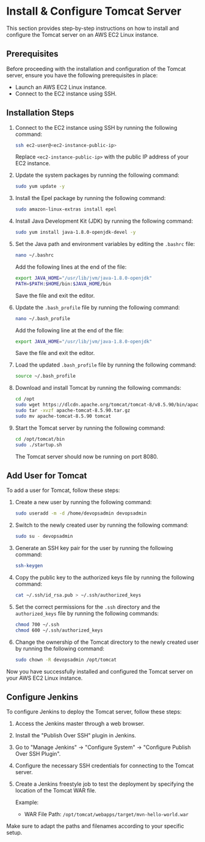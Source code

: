# Install & Configure Tomcat Server

This section provides step-by-step instructions on how to install and configure the Tomcat server on an AWS EC2 Linux instance.

## Prerequisites

Before proceeding with the installation and configuration of the Tomcat server, ensure you have the following prerequisites in place:

- Launch an AWS EC2 Linux instance.
- Connect to the EC2 instance using SSH.

## Installation Steps

1. Connect to the EC2 instance using SSH by running the following command:

   ```bash
   ssh ec2-user@<ec2-instance-public-ip>
   ```

   Replace `<ec2-instance-public-ip>` with the public IP address of your EC2 instance.

2. Update the system packages by running the following command:

   ```bash
   sudo yum update -y
   ```

3. Install the Epel package by running the following command:

   ```bash
   sudo amazon-linux-extras install epel
   ```

4. Install Java Development Kit (JDK) by running the following command:

   ```bash
   sudo yum install java-1.8.0-openjdk-devel -y
   ```

5. Set the Java path and environment variables by editing the `.bashrc` file:

   ```bash
   nano ~/.bashrc
   ```

   Add the following lines at the end of the file:

   ```bash
   export JAVA_HOME="/usr/lib/jvm/java-1.8.0-openjdk"
   PATH=$PATH:$HOME/bin:$JAVA_HOME/bin
   ```

   Save the file and exit the editor.

6. Update the `.bash_profile` file by running the following command:

   ```bash
   nano ~/.bash_profile
   ```

   Add the following line at the end of the file:

   ```bash
   export JAVA_HOME="/usr/lib/jvm/java-1.8.0-openjdk"
   ```

   Save the file and exit the editor.

7. Load the updated `.bash_profile` file by running the following command:

   ```bash
   source ~/.bash_profile
   ```

8. Download and install Tomcat by running the following commands:

   ```bash
   cd /opt
   sudo wget https://dlcdn.apache.org/tomcat/tomcat-8/v8.5.90/bin/apache-tomcat-8.5.90.tar.gz
   sudo tar -xvzf apache-tomcat-8.5.90.tar.gz
   sudo mv apache-tomcat-8.5.90 tomcat
   ```

9. Start the Tomcat server by running the following command:

   ```bash
   cd /opt/tomcat/bin
   sudo ./startup.sh
   ```

   The Tomcat server should now be running on port 8080.

## Add User for Tomcat

To add a user for Tomcat, follow these steps:

1. Create a new user by running the following command:

   ```bash
   sudo useradd -m -d /home/devopsadmin devopsadmin
   ```

2. Switch to the newly created user by running the following command:

   ```bash
   sudo su - devopsadmin
   ```

3. Generate an SSH key pair for the user by running the following command:

   ```bash
   ssh-keygen
   ```

4. Copy the public key to the authorized keys file by running the following command:

   ```bash
   cat ~/.ssh/id_rsa.pub > ~/.ssh/authorized_keys
   ```

5. Set the correct permissions for the `.ssh` directory and the `authorized_keys` file by running the following commands:

   ```bash
   chmod 700 ~/.ssh
   chmod 600 ~/.ssh/authorized_keys
   ```

6. Change the ownership of the Tomcat directory to the newly created user by running the following command:

   ```bash
   sudo chown -R devopsadmin /opt/tomcat
   ```

Now you have successfully installed and configured the Tomcat server on your AWS EC2 Linux instance.

## Configure Jenkins

To configure Jenkins to deploy the Tomcat server, follow these steps:

1. Access the Jenkins master through a web browser.

2. Install the "Publish Over SSH" plugin in Jenkins.

3. Go to "Manage Jenkins" -> "Configure System" -> "Configure Publish Over SSH Plugin".

4. Configure the necessary SSH credentials for connecting to the Tomcat server.

5. Create a Jenkins freestyle job to test the deployment by specifying the location of the Tomcat WAR file.

   Example:
   - WAR File Path: `/opt/tomcat/webapps/target/mvn-hello-world.war`

Make sure to adapt the paths and filenames according to your specific setup.

